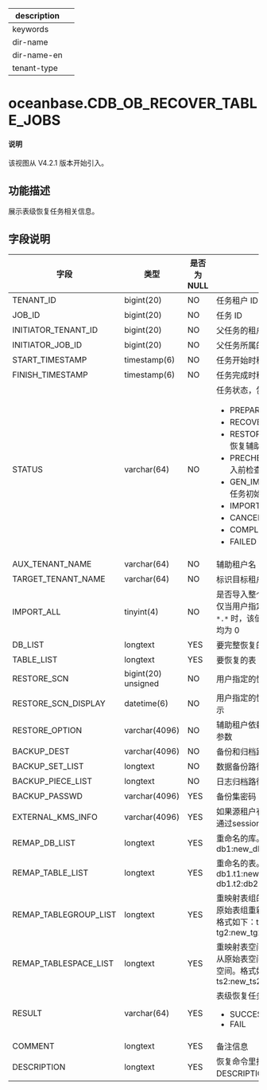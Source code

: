 |description||
|---|---|
|keywords||
|dir-name||
|dir-name-en||
|tenant-type||

# oceanbase.CDB_OB_RECOVER_TABLE_JOBS

<main id="notice" type='explain'>
  <h4>说明</h4>
  <p>该视图从 V4.2.1 版本开始引入。</p>
</main>

## 功能描述

展示表级恢复任务相关信息。

## 字段说明

| **字段** | **类型** | **是否为 NULL** | **描述** |
| --- | --- | --- | --- |
| TENANT_ID | bigint(20) | NO | 任务租户 ID |
| JOB_ID | bigint(20) | NO | 任务 ID |
| INITIATOR_TENANT_ID | bigint(20) | NO | 父任务的租户 ID |
| INITIATOR_JOB_ID | bigint(20) | NO | 父任务所属的 JOB ID |
| START_TIMESTAMP | timestamp(6) | NO | 任务开始时租户当前时间 |
| FINISH_TIMESTAMP | timestamp(6) | NO | 任务完成时租户当前时间 |
| STATUS | varchar(64) | NO | 任务状态，包含：<ul><li>PREPARE: 任务初始化阶段  </li><li>RECOVERING：恢复中 </li><li>RESTORE_AUX_TENANT：恢复辅助租户 </li><li>PRECHECK_IMPORT： 导入前检查 </li><li>GEN_IMPORT_JOB：导入任务初始化 </li><li>IMPORTING：表导入中 </li><li> CANCELING：任务取消中</li><li>COMPLETED：任务完成 </li><li>FAILED：任务失败 </li></ul> |
| AUX_TENANT_NAME | varchar(64) | NO | 辅助租户名 |
| TARGET_TENANT_NAME | varchar(64) | NO | 标识目标租户名 |
| IMPORT_ALL | tinyint(4) | NO | 是否导入整个租户下所有的表。仅当用户指定 `RECOVER TABLE *.*` 时，该值为 1， 其他场景值均为 0 |
| DB_LIST | longtext | YES | 要完整恢复的库 |
| TABLE_LIST | longtext | YES | 要恢复的表 |
| RESTORE_SCN | bigint(20) unsigned | NO | 用户指定的恢复位点 |
| RESTORE_SCN_DISPLAY | datetime(6) | NO | 用户指定的恢复位点的时间戳表示 |
| RESTORE_OPTION | varchar(4096) | NO | 辅助租户依赖的 restore_option 参数 |
| BACKUP_DEST | varchar(4096) | NO | 备份和归档路径 |
| BACKUP_SET_LIST | longtext | NO | 数据备份路径 |
| BACKUP_PIECE_LIST | longtext | NO | 日志归档路径 |
| BACKUP_PASSWD | varchar(4096) | YES | 备份集密码 |
| EXTERNAL_KMS_INFO | varchar(4096) | YES | 如果源租户有设置秘钥托管，需通过session配置此项。 |
| REMAP_DB_LIST | longtext | YES | 重命名的库。格式如下：db1:new_db1, db2:newdb2 |
| REMAP_TABLE_LIST | longtext | YES | 重命名的表。格式如下：db1.t1:new_t1, db1.t2:db2.new_t2 |
| REMAP_TABLEGROUP_LIST | longtext | YES | 重映射表组的列表，可以将表从原始表组重新映射到目标表组。格式如下：tg1:new_tg1, tg2:new_tg2 |
| REMAP_TABLESPACE_LIST | longtext | YES | 重映射表空间的列表，可以将表从原始表空间重新映射到目标表空间。格式如下：ts1:new_ts1, ts2:new_ts2 |
| RESULT | varchar(64) | YES | 表级恢复任务的结果：<ul><li>SUCCESS  </li><li>FAIL </li></ul> |
| COMMENT | longtext | YES | 备注信息 |
| DESCRIPTION | longtext | YES | 恢复命令里指定的 DESCRIPTION 信息 |
